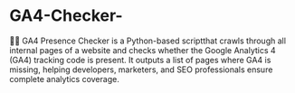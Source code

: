 # GA4-Checker-
🕵️‍♂️ GA4 Presence Checker is a Python-based scriptthat crawls through all internal pages of a website and checks whether the Google Analytics 4 (GA4) tracking code is present. It outputs a list of pages where GA4 is missing, helping developers, marketers, and SEO professionals ensure complete analytics coverage.

